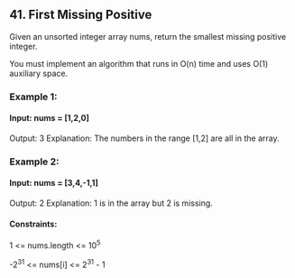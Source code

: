 ## 41. First Missing Positive

Given an unsorted integer array nums, return the smallest missing positive integer.

You must implement an algorithm that runs in O(n) time and uses O(1) auxiliary space.

### Example 1:

#### Input: nums = [1,2,0]
Output: 3
Explanation: The numbers in the range [1,2] are all in the array.

### Example 2:

#### Input: nums = [3,4,-1,1]
Output: 2
Explanation: 1 is in the array but 2 is missing.

#### Constraints:

1 <= nums.length <= 10<sup>5</sup>

-2<sup>31</sup> <= nums[i] <= 2<sup>31</sup> - 1